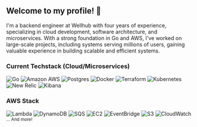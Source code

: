 ## Welcome to my profile! 👋

I'm a backend engineer at Wellhub with four years of experience, specializing in cloud development, software architecture, and microservices. With a strong foundation in Go and AWS, I've worked on large-scale projects, including systems serving millions of users, gaining valuable experience in building scalable and efficient systems.

### Current Techstack (Cloud/Microservices)
![Go](https://img.shields.io/badge/-Go-a?logoColor=white&logo=Go&color=00ADD8&style=for-the-badge)
![Amazon AWS](https://img.shields.io/badge/-AWS-a?logoColor=white&logo=amazonwebservices&color=232F3E&style=for-the-badge)
![Postgres](https://img.shields.io/badge/-Postgres-a?logoColor=white&logo=postgresql&color=4169E1&style=for-the-badge)
![Docker](https://img.shields.io/badge/-Docker-a?logoColor=white&logo=Docker&color=2496ED&style=for-the-badge)
![Terraform](https://img.shields.io/badge/-Terraform-a?logoColor=white&logo=Terraform&color=7B42BC&style=for-the-badge)
![Kubernetes](https://img.shields.io/badge/-Kubernetes-a?logoColor=white&logo=Kubernetes&color=3970e4&style=for-the-badge)
![New Relic](https://img.shields.io/badge/-New%20Relic-a?logoColor=white&logo=new-relic&color=008C99&style=for-the-badge)
![Kibana](https://img.shields.io/badge/-Kibana-a?logoColor=white&logo=kibana&color=005571&style=for-the-badge)

### AWS Stack

![Lambda](https://img.shields.io/badge/-AWS%20Lambda-a?logoColor=white&logo=aws-lambda&color=FF9900&style=for-the-badge)
![DynamoDB](https://img.shields.io/badge/-Amazon%20DynamoDB-a?logoColor=white&logo=Amazon-dynamodb&color=4053D6&style=for-the-badge)
![SQS](https://img.shields.io/badge/-AWS%20SQS-a?logoColor=white&logo=amazon-sqs&color=FF4F8B&style=for-the-badge)
![EC2](https://img.shields.io/badge/-Amazon%20EC2-a?logoColor=white&logo=Amazon-ec2&color=FF9900&style=for-the-badge)
![EventBridge](https://img.shields.io/badge/-Amazon%20EventBridge-a?logoColor=white&logo=&color=FF4F8B&style=for-the-badge)
![S3](https://img.shields.io/badge/-Amazon%20S3-a?logoColor=white&logo=amazon-s3&color=569A31&style=for-the-badge)
![CloudWatch](https://img.shields.io/badge/-Amazon%20CloudWatch-a?logoColor=white&logo=amazon-cloudwatch&color=FF4F8B&style=for-the-badge)
<sup>... And more!</sup>


